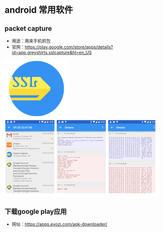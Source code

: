 # android 常用软件

## packet capture


- 用途：用来手机抓包
- 官网：https://play.google.com/store/apps/details?id=app.greyshirts.sslcapture&hl=en_US

![packet capture](images/3.png)
![packet capture](images/2.png)

## 下载google play应用
- 网址：https://apps.evozi.com/apk-downloader/